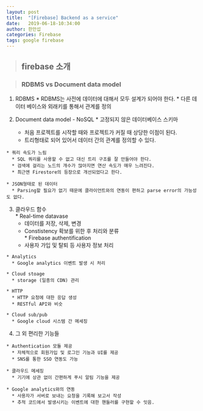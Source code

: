 ```yaml
---
layout: post
title:  "[Firebase] Backend as a service"
date:   2019-06-18-10:34:00
author: 한만섭
categories: Firebase
tags: google firebase
---
```


> ## firebase 소개 


> ### RDBMS vs Document data model
  
  1. RDBMS
    * RDBMS는 사전에 데이터에 대해서 모두 설계가 되어야 한다. 
    * 다른 데이터 베이스와 외래키를 통해서 관계를 정의
  
  2. Document data model - NoSQL
    * 고정되지 않은 데이터베이스 스키마
      * 처음 프로젝트를 시작할 때와 프로젝트가 커질 때 상당한 이점이 된다. 
      * 트리형태로 되어 있어서 데이터 간의 관계를 정의할 수 있다.  
      
    * 쿼리 속도가 느림
      * SQL 쿼리를 사용할 수 없고 대신 트리 구조를 잘 만들어야 한다. 
      * 검색에 걸리는 노드의 개수가 많아지면 연산 속도가 매우 느려진다. 
      * 최근엔 Firestore의 등장으로 개선되었다고 한다. 
      
    * JSON형태로 된 데이터 
      * Parsing할 필요가 없기 때문에 클라이언트와의 연동이 편하고 parse error의 가능성도 없다.
      
      
  3. 클라우드 함수  
    * Real-time datavase  
      * 데이터를 저장, 삭제, 변경  
      * Constistency 확보를 위한 후 처리와 분류  
    * Firebase authentification  
      * 사용자 가입 및 탈퇴 등 사용자 정보 처리  
      
    * Analytics  
      * Google analytics 이벤트 발생 시 처리   
      
    * Cloud stoage  
      * storage (일종의 CDN) 관리  
      
    * HTTP  
      * HTTP 요청에 대한 응답 생성  
      * RESTful API와 비슷   
      
    * Cloud sub/pub  
      * Google cloud 시스템 간 메세징  
  
  4. 그 외 편리한 기능들
    
    * Authentication 모듈 제공  
      * 자체적으로 회원가입 및 로그인 기능과 UI를 제공   
      * SNS를 통한 SSO 연동도 가능 
    
    * 클라우드 메세징   
      * 기기에 상관 없이 간편하게 푸시 알림 기능을 제공  
      
    * Google analytics와의 연동  
      * 사용자가 서버로 보내는 요청을 기록해 보고서 작성  
      * 추적 코드에서 발생시키는 이벤트에 대한 핸들러를 구현할 수 잇음.  
      
      
